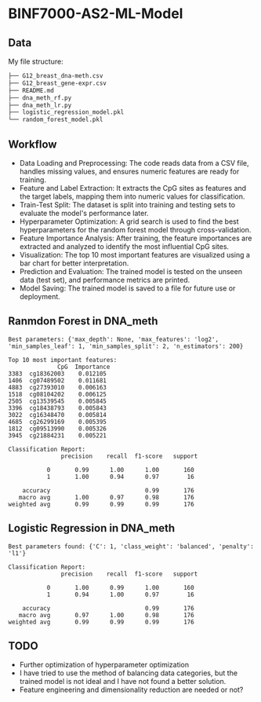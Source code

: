 # BINF7000-AS2-ML-Model

## Data

My file structure:

```sh
├── G12_breast_dna-meth.csv
├── G12_breast_gene-expr.csv
├── README.md
├── dna_meth_rf.py
├── dna_meth_lr.py
├── logistic_regression_model.pkl
└── random_forest_model.pkl
```

## Workflow

- Data Loading and Preprocessing: The code reads data from a CSV file, handles missing values, and ensures numeric features are ready for training.
- Feature and Label Extraction: It extracts the CpG sites as features and the target labels, mapping them into numeric values for classification.
- Train-Test Split: The dataset is split into training and testing sets to evaluate the model's performance later.
- Hyperparameter Optimization: A grid search is used to find the best hyperparameters for the random forest model through cross-validation.
- Feature Importance Analysis: After training, the feature importances are extracted and analyzed to identify the most influential CpG sites.
- Visualization: The top 10 most important features are visualized using a bar chart for better interpretation.
- Prediction and Evaluation: The trained model is tested on the unseen data (test set), and performance metrics are printed.
- Model Saving: The trained model is saved to a file for future use or deployment.

## Ranmdon Forest in DNA_meth

```
Best parameters: {'max_depth': None, 'max_features': 'log2', 'min_samples_leaf': 1, 'min_samples_split': 2, 'n_estimators': 200}
```

```
Top 10 most important features:
              CpG  Importance
3383  cg18362003    0.012105
1406  cg07489502    0.011681
4883  cg27393010    0.006163
1518  cg08104202    0.006125
2505  cg13539545    0.005845
3396  cg18438793    0.005843
3022  cg16348470    0.005814
4685  cg26299169    0.005395
1812  cg09513990    0.005326
3945  cg21884231    0.005221
```

```
Classification Report:
               precision    recall  f1-score   support

           0       0.99      1.00      1.00       160
           1       1.00      0.94      0.97        16

    accuracy                           0.99       176
   macro avg       1.00      0.97      0.98       176
weighted avg       0.99      0.99      0.99       176
```

## Logistic Regression in DNA_meth

```
Best parameters found: {'C': 1, 'class_weight': 'balanced', 'penalty': 'l1'}
```

```
Classification Report:
               precision    recall  f1-score   support

           0       1.00      0.99      1.00       160
           1       0.94      1.00      0.97        16

    accuracy                           0.99       176
   macro avg       0.97      1.00      0.98       176
weighted avg       0.99      0.99      0.99       176
```

## TODO

- Further optimization of hyperparameter optimization
- I have tried to use the method of balancing data categories, but the trained model is not ideal and I have not found a better solution.
- Feature engineering and dimensionality reduction are needed or not?
